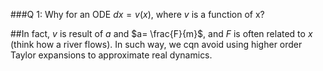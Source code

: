 ###Q 1: Why for an ODE $dx = v(x)$, where $v$ is a function of x? 

##In fact, $v$ is result of $a$ and $a= \frac{F}{m}$, and $F$ is often related to $x$ (think how a river flows). In such way, we cqn avoid using higher order Taylor expansions to approximate real dynamics.  
